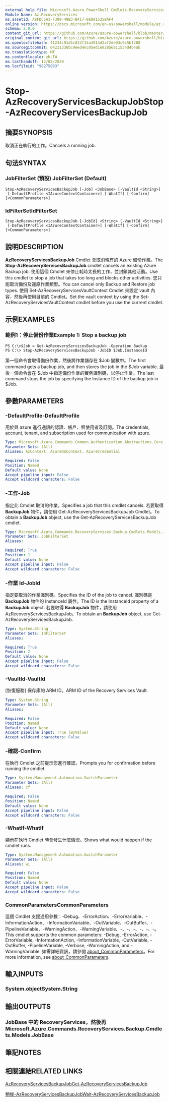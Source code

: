 ```yaml
---
external help file: Microsoft.Azure.PowerShell.Cmdlets.RecoveryServices.Backup.dll-Help.xml
Module Name: Az.RecoveryServices
ms.assetid: A8FDC5A3-F309-49B3-B417-8E0A1535BAF4
online version: https://docs.microsoft.com/en-us/powershell/module/az.recoveryservices/stop-azrecoveryservicesbackupjob
schema: 2.0.0
content_git_url: https://github.com/Azure/azure-powershell/blob/master/src/RecoveryServices/RecoveryServices/help/Stop-AzRecoveryServicesBackupJob.md
original_content_git_url: https://github.com/Azure/azure-powershell/blob/master/src/RecoveryServices/RecoveryServices/help/Stop-AzRecoveryServicesBackupJob.md
ms.openlocfilehash: 41234c91d5c833f15a4914d2af2de93c9c5bf288
ms.sourcegitcommit: 04221336bc9eed46c05ed1e828a6811534d4b4ab
ms.translationtype: MT
ms.contentlocale: zh-TW
ms.lasthandoff: 12/08/2020
ms.locfileid: "98275803"
---
```

# <span data-ttu-id="4b392-101">Stop-AzRecoveryServicesBackupJob</span><span class="sxs-lookup"><span data-stu-id="4b392-101">Stop-AzRecoveryServicesBackupJob</span></span>

## <span data-ttu-id="4b392-102">摘要</span><span class="sxs-lookup"><span data-stu-id="4b392-102">SYNOPSIS</span></span>
<span data-ttu-id="4b392-103">取消正在執行的工作。</span><span class="sxs-lookup"><span data-stu-id="4b392-103">Cancels a running job.</span></span>

## <span data-ttu-id="4b392-104">句法</span><span class="sxs-lookup"><span data-stu-id="4b392-104">SYNTAX</span></span>

### <span data-ttu-id="4b392-105">JobFilterSet (預設) </span><span class="sxs-lookup"><span data-stu-id="4b392-105">JobFilterSet (Default)</span></span>
```
Stop-AzRecoveryServicesBackupJob [-Job] <JobBase> [-VaultId <String>]
 [-DefaultProfile <IAzureContextContainer>] [-WhatIf] [-Confirm] [<CommonParameters>]
```

### <span data-ttu-id="4b392-106">IdFilterSet</span><span class="sxs-lookup"><span data-stu-id="4b392-106">IdFilterSet</span></span>
```
Stop-AzRecoveryServicesBackupJob [-JobId] <String> [-VaultId <String>]
 [-DefaultProfile <IAzureContextContainer>] [-WhatIf] [-Confirm] [<CommonParameters>]
```

## <span data-ttu-id="4b392-107">說明</span><span class="sxs-lookup"><span data-stu-id="4b392-107">DESCRIPTION</span></span>
<span data-ttu-id="4b392-108">**AzRecoveryServicesBackupJob** Cmdlet 會取消現有的 Azure 備份作業。</span><span class="sxs-lookup"><span data-stu-id="4b392-108">The **Stop-AzRecoveryServicesBackupJob** cmdlet cancels an existing Azure Backup job.</span></span>
<span data-ttu-id="4b392-109">使用這個 Cmdlet 來停止耗時太長的工作，並封鎖其他活動。</span><span class="sxs-lookup"><span data-stu-id="4b392-109">Use this cmdlet to stop a job that takes too long and blocks other activities.</span></span>
<span data-ttu-id="4b392-110">您只能取消備份及還原作業類型。</span><span class="sxs-lookup"><span data-stu-id="4b392-110">You can cancel only Backup and Restore job types.</span></span>
<span data-ttu-id="4b392-111">使用 Set-AzRecoveryServicesVaultContext Cmdlet 來設定 vault 內容，然後再使用目前的 Cmdlet。</span><span class="sxs-lookup"><span data-stu-id="4b392-111">Set the vault context by using the Set-AzRecoveryServicesVaultContext cmdlet before you use the current cmdlet.</span></span>

## <span data-ttu-id="4b392-112">示例</span><span class="sxs-lookup"><span data-stu-id="4b392-112">EXAMPLES</span></span>

### <span data-ttu-id="4b392-113">範例1：停止備份作業</span><span class="sxs-lookup"><span data-stu-id="4b392-113">Example 1: Stop a backup job</span></span>
```
PS C:\>$Job = Get-AzRecoveryServicesBackupJob -Operation Backup
PS C:\> Stop-AzRecoveryServicesBackupJob -JobID $Job.InstanceId
```

<span data-ttu-id="4b392-114">第一個命令會取得備份作業，然後將作業儲存在 $Job 變數中。</span><span class="sxs-lookup"><span data-stu-id="4b392-114">The first command gets a backup job, and then stores the job in the $Job variable.</span></span>
<span data-ttu-id="4b392-115">最後一個命令會在 $Job 中指定備份作業的實例識別碼，以停止作業。</span><span class="sxs-lookup"><span data-stu-id="4b392-115">The last command stops the job by specifying the Instance ID of the backup job in $Job.</span></span>

## <span data-ttu-id="4b392-116">參數</span><span class="sxs-lookup"><span data-stu-id="4b392-116">PARAMETERS</span></span>

### <span data-ttu-id="4b392-117">-DefaultProfile</span><span class="sxs-lookup"><span data-stu-id="4b392-117">-DefaultProfile</span></span>
<span data-ttu-id="4b392-118">用於與 azure 進行通訊的認證、帳戶、租使用者及訂閱。</span><span class="sxs-lookup"><span data-stu-id="4b392-118">The credentials, account, tenant, and subscription used for communication with azure.</span></span>

```yaml
Type: Microsoft.Azure.Commands.Common.Authentication.Abstractions.Core.IAzureContextContainer
Parameter Sets: (All)
Aliases: AzContext, AzureRmContext, AzureCredential

Required: False
Position: Named
Default value: None
Accept pipeline input: False
Accept wildcard characters: False
```

### <span data-ttu-id="4b392-119">-工作</span><span class="sxs-lookup"><span data-stu-id="4b392-119">-Job</span></span>
<span data-ttu-id="4b392-120">指定此 Cmdlet 取消的作業。</span><span class="sxs-lookup"><span data-stu-id="4b392-120">Specifies a job that this cmdlet cancels.</span></span>
<span data-ttu-id="4b392-121">若要取得 **BackupJob** 物件，請使用 Get-AzRecoveryServicesBackupJob Cmdlet。</span><span class="sxs-lookup"><span data-stu-id="4b392-121">To obtain a **BackupJob** object, use the Get-AzRecoveryServicesBackupJob cmdlet.</span></span>

```yaml
Type: Microsoft.Azure.Commands.RecoveryServices.Backup.Cmdlets.Models.JobBase
Parameter Sets: JobFilterSet
Aliases:

Required: True
Position: 1
Default value: None
Accept pipeline input: False
Accept wildcard characters: False
```

### <span data-ttu-id="4b392-122">-作業 Id</span><span class="sxs-lookup"><span data-stu-id="4b392-122">-JobId</span></span>
<span data-ttu-id="4b392-123">指定要取消的作業識別碼。</span><span class="sxs-lookup"><span data-stu-id="4b392-123">Specifies the ID of the job to cancel.</span></span>
<span data-ttu-id="4b392-124">識別碼是 **BackupJob** 物件的 InstanceId 屬性。</span><span class="sxs-lookup"><span data-stu-id="4b392-124">The ID is the InstanceId property of a **BackupJob** object.</span></span>
<span data-ttu-id="4b392-125">若要取得 **BackupJob** 物件，請使用 AzRecoveryServicesBackupJob。</span><span class="sxs-lookup"><span data-stu-id="4b392-125">To obtain an **BackupJob** object, use Get-AzRecoveryServicesBackupJob.</span></span>

```yaml
Type: System.String
Parameter Sets: IdFilterSet
Aliases:

Required: True
Position: 2
Default value: None
Accept pipeline input: False
Accept wildcard characters: False
```

### <span data-ttu-id="4b392-126">-VaultId</span><span class="sxs-lookup"><span data-stu-id="4b392-126">-VaultId</span></span>
<span data-ttu-id="4b392-127">[恢復服務] 保存庫的 ARM ID。</span><span class="sxs-lookup"><span data-stu-id="4b392-127">ARM ID of the Recovery Services Vault.</span></span>

```yaml
Type: System.String
Parameter Sets: (All)
Aliases:

Required: False
Position: Named
Default value: None
Accept pipeline input: True (ByValue)
Accept wildcard characters: False
```

### <span data-ttu-id="4b392-128">-確認</span><span class="sxs-lookup"><span data-stu-id="4b392-128">-Confirm</span></span>
<span data-ttu-id="4b392-129">在執行 Cmdlet 之前提示您進行確認。</span><span class="sxs-lookup"><span data-stu-id="4b392-129">Prompts you for confirmation before running the cmdlet.</span></span>

```yaml
Type: System.Management.Automation.SwitchParameter
Parameter Sets: (All)
Aliases: cf

Required: False
Position: Named
Default value: None
Accept pipeline input: False
Accept wildcard characters: False
```

### <span data-ttu-id="4b392-130">-WhatIf</span><span class="sxs-lookup"><span data-stu-id="4b392-130">-WhatIf</span></span>
<span data-ttu-id="4b392-131">顯示在執行 Cmdlet 時會發生什麼情況。</span><span class="sxs-lookup"><span data-stu-id="4b392-131">Shows what would happen if the cmdlet runs.</span></span>

```yaml
Type: System.Management.Automation.SwitchParameter
Parameter Sets: (All)
Aliases: wi

Required: False
Position: Named
Default value: None
Accept pipeline input: False
Accept wildcard characters: False
```

### <span data-ttu-id="4b392-132">CommonParameters</span><span class="sxs-lookup"><span data-stu-id="4b392-132">CommonParameters</span></span>
<span data-ttu-id="4b392-133">這個 Cmdlet 支援通用參數：-Debug、-ErrorAction、-ErrorVariable、-InformationAction、-InformationVariable、-OutVariable、-OutBuffer、-PipelineVariable、-WarningAction、-WarningVariable、-、-、-、-、-、-。</span><span class="sxs-lookup"><span data-stu-id="4b392-133">This cmdlet supports the common parameters: -Debug, -ErrorAction, -ErrorVariable, -InformationAction, -InformationVariable, -OutVariable, -OutBuffer, -PipelineVariable, -Verbose, -WarningAction, and -WarningVariable.</span></span> <span data-ttu-id="4b392-134">如需詳細資訊，請參閱 [about_CommonParameters](http://go.microsoft.com/fwlink/?LinkID=113216)。</span><span class="sxs-lookup"><span data-stu-id="4b392-134">For more information, see [about_CommonParameters](http://go.microsoft.com/fwlink/?LinkID=113216).</span></span>

## <span data-ttu-id="4b392-135">輸入</span><span class="sxs-lookup"><span data-stu-id="4b392-135">INPUTS</span></span>

### <span data-ttu-id="4b392-136">System.object</span><span class="sxs-lookup"><span data-stu-id="4b392-136">System.String</span></span>

## <span data-ttu-id="4b392-137">輸出</span><span class="sxs-lookup"><span data-stu-id="4b392-137">OUTPUTS</span></span>

### <span data-ttu-id="4b392-138">JobBase 中的 RecoveryServices，然後再</span><span class="sxs-lookup"><span data-stu-id="4b392-138">Microsoft.Azure.Commands.RecoveryServices.Backup.Cmdlets.Models.JobBase</span></span>

## <span data-ttu-id="4b392-139">筆記</span><span class="sxs-lookup"><span data-stu-id="4b392-139">NOTES</span></span>

## <span data-ttu-id="4b392-140">相關連結</span><span class="sxs-lookup"><span data-stu-id="4b392-140">RELATED LINKS</span></span>

[<span data-ttu-id="4b392-141">AzRecoveryServicesBackupJob</span><span class="sxs-lookup"><span data-stu-id="4b392-141">Get-AzRecoveryServicesBackupJob</span></span>](./Get-AzRecoveryServicesBackupJob.md)

[<span data-ttu-id="4b392-142">稍候-AzRecoveryServicesBackupJob</span><span class="sxs-lookup"><span data-stu-id="4b392-142">Wait-AzRecoveryServicesBackupJob</span></span>](./Wait-AzRecoveryServicesBackupJob.md)



